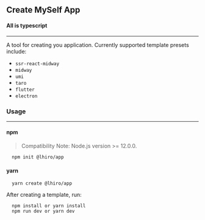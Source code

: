 ## Create MySelf App
#### All is typescript
---

A tool for creating you application. Currently supported template presets include:
- ```ssr-react-midway```
- ```midway```
- ```umi```
- ```taro```
- ```flutter```
- ```electron```

### Usage
---

#### npm
> Compatibility Note: Node.js version >= 12.0.0.
```
  npm init @lhiro/app
```

#### yarn
```
  yarn create @lhiro/app
```
After creating a template, run:
```
  npm install or yarn install
  npm run dev or yarn dev
```